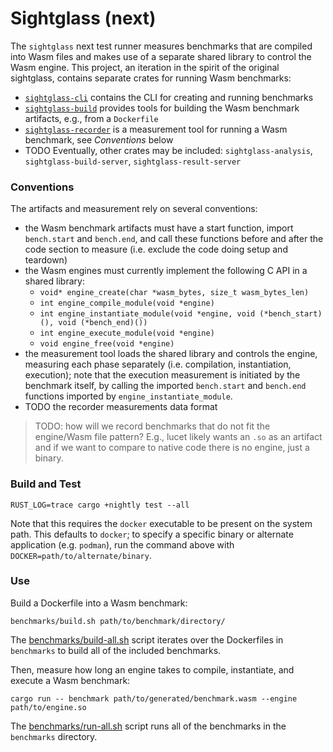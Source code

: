 Sightglass (next)
=================

The `sightglass` next test runner measures benchmarks that are compiled into Wasm files and makes
use of a separate shared library to control the Wasm engine. This project, an iteration in the
spirit of the original sightglass, contains separate crates for running Wasm benchmarks:
 - [`sightglass-cli`](crates/cli) contains the CLI for creating and running benchmarks
 - [`sightglass-build`](crates/build) provides tools for building the Wasm benchmark artifacts,
   e.g., from a `Dockerfile`
 - [`sightglass-recorder`](crates/recorder) is a measurement tool for running a Wasm benchmark, see
   _Conventions_ below
 - TODO Eventually, other crates may be included: `sightglass-analysis`,
   `sightglass-build-server`, `sightglass-result-server`

### Conventions

The artifacts and measurement rely on several conventions:
 - the Wasm benchmark artifacts must have a start function, import `bench.start` and `bench.end`,
   and call these functions before and after the code section to measure (i.e. exclude the code
   doing setup and teardown)
 - the Wasm engines must currently implement the following C API in a shared library:
   - `void* engine_create(char *wasm_bytes, size_t wasm_bytes_len)`
   - `int engine_compile_module(void *engine)`
   - `int engine_instantiate_module(void *engine, void (*bench_start)(), void (*bench_end)())`
   - `int engine_execute_module(void *engine)`
   - `void engine_free(void *engine)`
 - the measurement tool loads the shared library and controls the engine, measuring each phase
   separately (i.e. compilation, instantiation, execution); note that the execution measurement is
   initiated by the benchmark itself, by calling the imported `bench.start` and `bench.end`
   functions imported by `engine_instantiate_module`.
- TODO the recorder measurements data format

> TODO: how will we record benchmarks that do not fit the engine/Wasm file pattern? E.g., lucet
> likely wants an `.so` as an artifact and if we want to compare to native code there is no engine,
> just a binary.

### Build and Test

```
RUST_LOG=trace cargo +nightly test --all
```

Note that this requires the `docker` executable to be present on the system path. This defaults to
`docker`; to specify a specific binary or alternate application (e.g. `podman`), run the command
above with `DOCKER=path/to/alternate/binary`.

### Use

Build a Dockerfile into a Wasm benchmark:

```
benchmarks/build.sh path/to/benchmark/directory/
```

The [benchmarks/build-all.sh](../benchmarks/build-all.sh) script iterates over the
Dockerfiles in `benchmarks` to build all of the included benchmarks.

Then, measure how long an engine takes to compile, instantiate, and execute a Wasm benchmark:

```
cargo run -- benchmark path/to/generated/benchmark.wasm --engine path/to/engine.so
```

The [benchmarks/run-all.sh](../benchmarks/run-all.sh) script runs all of the benchmarks in
the `benchmarks` directory.
